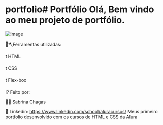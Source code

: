 # portfolio# Portfólio Olá, Bem vindo ao meu projeto de portfólio.

![image](https://user-images.githubusercontent.com/77756047/211304452-220fedf0-f91b-490f-8a65-a60ce860bc5c.png)

🔨🪓Ferramentas utilizadas:

❗ HTML

❗ CSS

❗ Flex-box

⁉ Feito por:

👧🏻 Sabrina Chagas

📢 Linkedin: https://www.linkedin.com/school/aluracursos/
Meus primeiro portfolio desenvolvido com os cursos de HTML e CSS da Alura

